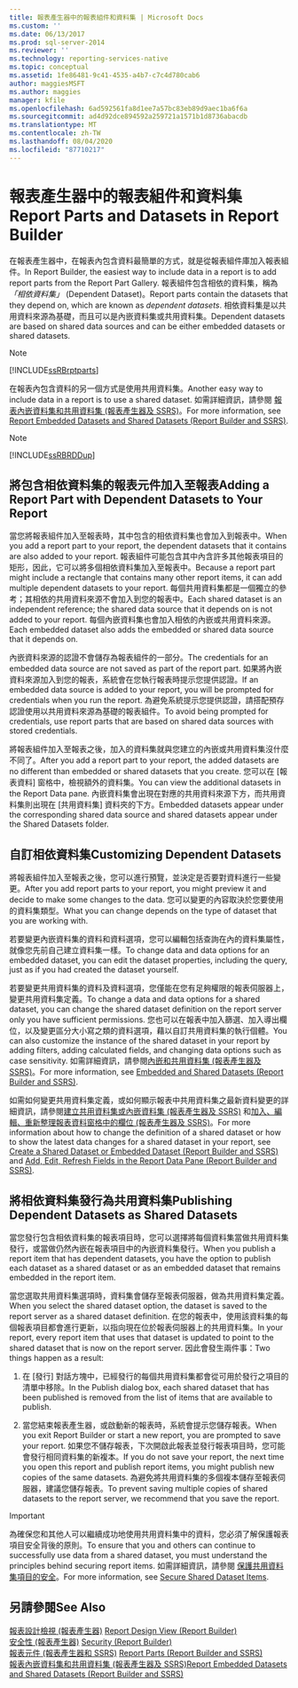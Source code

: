 ```yaml
---
title: 報表產生器中的報表組件和資料集 | Microsoft Docs
ms.custom: ''
ms.date: 06/13/2017
ms.prod: sql-server-2014
ms.reviewer: ''
ms.technology: reporting-services-native
ms.topic: conceptual
ms.assetid: 1fe86481-9c41-4535-a4b7-c7c4d780cab6
author: maggiesMSFT
ms.author: maggies
manager: kfile
ms.openlocfilehash: 6ad592561fa8d1ee7a57bc83eb89d9aec1ba6f6a
ms.sourcegitcommit: ad4d92dce894592a259721a1571b1d8736abacdb
ms.translationtype: MT
ms.contentlocale: zh-TW
ms.lasthandoff: 08/04/2020
ms.locfileid: "87710217"
---
```

# <a name="report-parts-and-datasets-in-report-builder"></a><span data-ttu-id="bc46a-102">報表產生器中的報表組件和資料集</span><span class="sxs-lookup"><span data-stu-id="bc46a-102">Report Parts and Datasets in Report Builder</span></span>
  <span data-ttu-id="bc46a-103">在報表產生器中，在報表內包含資料最簡單的方式，就是從報表組件庫加入報表組件。</span><span class="sxs-lookup"><span data-stu-id="bc46a-103">In Report Builder, the easiest way to include data in a report is to add report parts from the Report Part Gallery.</span></span> <span data-ttu-id="bc46a-104">報表組件包含相依的資料集，稱為 *「相依資料集」* (Dependent Dataset)。</span><span class="sxs-lookup"><span data-stu-id="bc46a-104">Report parts contain the datasets that they depend on, which are known as *dependent datasets*.</span></span> <span data-ttu-id="bc46a-105">相依資料集是以共用資料來源為基礎，而且可以是內嵌資料集或共用資料集。</span><span class="sxs-lookup"><span data-stu-id="bc46a-105">Dependent datasets are based on shared data sources and can be either embedded datasets or shared datasets.</span></span>  
  
> [!NOTE]  
>  [!INCLUDE[ssRBrptparts](../../includes/ssrbrptparts-md.md)]  
  
 <span data-ttu-id="bc46a-106">在報表內包含資料的另一個方式是使用共用資料集。</span><span class="sxs-lookup"><span data-stu-id="bc46a-106">Another easy way to include data in a report is to use a shared dataset.</span></span> <span data-ttu-id="bc46a-107">如需詳細資訊，請參閱 [報表內嵌資料集和共用資料集 &#40;報表產生器及 SSRS&#41;](report-embedded-datasets-and-shared-datasets-report-builder-and-ssrs.md)。</span><span class="sxs-lookup"><span data-stu-id="bc46a-107">For more information, see [Report Embedded Datasets and Shared Datasets &#40;Report Builder and SSRS&#41;](report-embedded-datasets-and-shared-datasets-report-builder-and-ssrs.md).</span></span>  
  
> [!NOTE]  
>  [!INCLUDE[ssRBRDDup](../../includes/ssrbrddup-md.md)]  
  
##  <a name="adding-a-report-part-with-dependent-datasets-to-your-report"></a><a name="Adding"></a><span data-ttu-id="bc46a-108">將包含相依資料集的報表元件加入至報表</span><span class="sxs-lookup"><span data-stu-id="bc46a-108">Adding a Report Part with Dependent Datasets to Your Report</span></span>  
 <span data-ttu-id="bc46a-109">當您將報表組件加入至報表時，其中包含的相依資料集也會加入到報表中。</span><span class="sxs-lookup"><span data-stu-id="bc46a-109">When you add a report part to your report, the dependent datasets that it contains are also added to your report.</span></span> <span data-ttu-id="bc46a-110">報表組件可能包含其中內含許多其他報表項目的矩形，因此，它可以將多個相依資料集加入至報表中。</span><span class="sxs-lookup"><span data-stu-id="bc46a-110">Because a report part might include a rectangle that contains many other report items, it can add multiple dependent datasets to your report.</span></span> <span data-ttu-id="bc46a-111">每個共用資料集都是一個獨立的參考；其相依的共用資料來源不會加入到您的報表中。</span><span class="sxs-lookup"><span data-stu-id="bc46a-111">Each shared dataset is an independent reference; the shared data source that it depends on is not added to your report.</span></span> <span data-ttu-id="bc46a-112">每個內嵌資料集也會加入相依的內嵌或共用資料來源。</span><span class="sxs-lookup"><span data-stu-id="bc46a-112">Each embedded dataset also adds the embedded or shared data source that it depends on.</span></span>  
  
 <span data-ttu-id="bc46a-113">內嵌資料來源的認證不會儲存為報表組件的一部分。</span><span class="sxs-lookup"><span data-stu-id="bc46a-113">The credentials for an embedded data source are not saved as part of the report part.</span></span> <span data-ttu-id="bc46a-114">如果將內嵌資料來源加入到您的報表，系統會在您執行報表時提示您提供認證。</span><span class="sxs-lookup"><span data-stu-id="bc46a-114">If an embedded data source is added to your report, you will be prompted for credentials when you run the report.</span></span> <span data-ttu-id="bc46a-115">為避免系統提示您提供認證，請搭配預存認證使用以共用資料來源為基礎的報表組件。</span><span class="sxs-lookup"><span data-stu-id="bc46a-115">To avoid being prompted for credentials, use report parts that are based on shared data sources with stored credentials.</span></span>  
  
 <span data-ttu-id="bc46a-116">將報表組件加入至報表之後，加入的資料集就與您建立的內嵌或共用資料集沒什麼不同了。</span><span class="sxs-lookup"><span data-stu-id="bc46a-116">After you add a report part to your report, the added datasets are no different than embedded or shared datasets that you create.</span></span> <span data-ttu-id="bc46a-117">您可以在 [報表資料] 窗格中，檢視額外的資料集。</span><span class="sxs-lookup"><span data-stu-id="bc46a-117">You can view the additional datasets in the Report Data pane.</span></span> <span data-ttu-id="bc46a-118">內嵌資料集會出現在對應的共用資料來源下方，而共用資料集則出現在 [共用資料集] 資料夾的下方。</span><span class="sxs-lookup"><span data-stu-id="bc46a-118">Embedded datasets appear under the corresponding shared data source and shared datasets appear under the Shared Datasets folder.</span></span>  
  
  
##  <a name="customizing-dependent-datasets"></a><a name="Customizing"></a><span data-ttu-id="bc46a-119">自訂相依資料集</span><span class="sxs-lookup"><span data-stu-id="bc46a-119">Customizing Dependent Datasets</span></span>  
 <span data-ttu-id="bc46a-120">將報表組件加入至報表之後，您可以進行預覽，並決定是否要對資料進行一些變更。</span><span class="sxs-lookup"><span data-stu-id="bc46a-120">After you add report parts to your report, you might preview it and decide to make some changes to the data.</span></span> <span data-ttu-id="bc46a-121">您可以變更的內容取決於您要使用的資料集類型。</span><span class="sxs-lookup"><span data-stu-id="bc46a-121">What you can change depends on the type of dataset that you are working with.</span></span>  
  
 <span data-ttu-id="bc46a-122">若要變更內嵌資料集的資料和資料選項，您可以編輯包括查詢在內的資料集屬性，就像您先前自己建立資料集一樣。</span><span class="sxs-lookup"><span data-stu-id="bc46a-122">To change data and data options for an embedded dataset, you can edit the dataset properties, including the query, just as if you had created the dataset yourself.</span></span>  
  
 <span data-ttu-id="bc46a-123">若要變更共用資料集的資料及資料選項，您僅能在您有足夠權限的報表伺服器上，變更共用資料集定義。</span><span class="sxs-lookup"><span data-stu-id="bc46a-123">To change a data and data options for a shared dataset, you can change the shared dataset definition on the report server only you have sufficient permissions.</span></span> <span data-ttu-id="bc46a-124">您也可以在報表中加入篩選、加入導出欄位，以及變更區分大小寫之類的資料選項，藉以自訂共用資料集的執行個體。</span><span class="sxs-lookup"><span data-stu-id="bc46a-124">You can also customize the instance of the shared dataset in your report by adding filters, adding calculated fields, and changing data options such as case sensitivity.</span></span> <span data-ttu-id="bc46a-125">如需詳細資訊，請參閱[內嵌和共用資料集 &#40;報表產生器及 SSRS&#41;](embedded-and-shared-datasets-report-builder-and-ssrs.md)。</span><span class="sxs-lookup"><span data-stu-id="bc46a-125">For more information, see [Embedded and Shared Datasets &#40;Report Builder and SSRS&#41;](embedded-and-shared-datasets-report-builder-and-ssrs.md).</span></span>  
  
 <span data-ttu-id="bc46a-126">如需如何變更共用資料集定義，或如何顯示報表中共用資料集之最新資料變更的詳細資訊，請參閱[建立共用資料集或內嵌資料集 &#40;報表產生器及 SSRS&#41;](create-a-shared-dataset-or-embedded-dataset-report-builder-and-ssrs.md) 和[加入、編輯、重新整理報表資料窗格中的欄位 &#40;報表產生器及 SSRS&#41;](add-edit-refresh-fields-in-the-report-data-pane-report-builder-and-ssrs.md)。</span><span class="sxs-lookup"><span data-stu-id="bc46a-126">For more information about how to change the definition of a shared dataset or how to show the latest data changes for a shared dataset in your report, see [Create a Shared Dataset or Embedded Dataset &#40;Report Builder and SSRS&#41;](create-a-shared-dataset-or-embedded-dataset-report-builder-and-ssrs.md) and [Add, Edit, Refresh Fields in the Report Data Pane &#40;Report Builder and SSRS&#41;](add-edit-refresh-fields-in-the-report-data-pane-report-builder-and-ssrs.md).</span></span>  
  
  
##  <a name="publishing-dependent-datasets-as-shared-datasets"></a><a name="Publishing"></a><span data-ttu-id="bc46a-127">將相依資料集發行為共用資料集</span><span class="sxs-lookup"><span data-stu-id="bc46a-127">Publishing Dependent Datasets as Shared Datasets</span></span>  
 <span data-ttu-id="bc46a-128">當您發行包含相依資料集的報表項目時，您可以選擇將每個資料集當做共用資料集發行，或當做仍然內嵌在報表項目中的內嵌資料集發行。</span><span class="sxs-lookup"><span data-stu-id="bc46a-128">When you publish a report item that has dependent datasets, you have the option to publish each dataset as a shared dataset or as an embedded dataset that remains embedded in the report item.</span></span>  
  
 <span data-ttu-id="bc46a-129">當您選取共用資料集選項時，資料集會儲存至報表伺服器，做為共用資料集定義。</span><span class="sxs-lookup"><span data-stu-id="bc46a-129">When you select the shared dataset option, the dataset is saved to the report server as a shared dataset definition.</span></span> <span data-ttu-id="bc46a-130">在您的報表中，使用該資料集的每個報表項目都會進行更新，以指向現在位於報表伺服器上的共用資料集。</span><span class="sxs-lookup"><span data-stu-id="bc46a-130">In your report, every report item that uses that dataset is updated to point to the shared dataset that is now on the report server.</span></span> <span data-ttu-id="bc46a-131">因此會發生兩件事：</span><span class="sxs-lookup"><span data-stu-id="bc46a-131">Two things happen as a result:</span></span>  
  
1.  <span data-ttu-id="bc46a-132">在 [發行] 對話方塊中，已經發行的每個共用資料集都會從可用於發行之項目的清單中移除。</span><span class="sxs-lookup"><span data-stu-id="bc46a-132">In the Publish dialog box, each shared dataset that has been published is removed from the list of items that are available to publish.</span></span>  
  
2.  <span data-ttu-id="bc46a-133">當您結束報表產生器，或啟動新的報表時，系統會提示您儲存報表。</span><span class="sxs-lookup"><span data-stu-id="bc46a-133">When you exit Report Builder or start a new report, you are prompted to save your report.</span></span> <span data-ttu-id="bc46a-134">如果您不儲存報表，下次開啟此報表並發行報表項目時，您可能會發行相同資料集的新複本。</span><span class="sxs-lookup"><span data-stu-id="bc46a-134">If you do not save your report, the next time you open this report and publish report items, you might publish new copies of the same datasets.</span></span> <span data-ttu-id="bc46a-135">為避免將共用資料集的多個複本儲存至報表伺服器，建議您儲存報表。</span><span class="sxs-lookup"><span data-stu-id="bc46a-135">To prevent saving multiple copies of shared datasets to the report server, we recommend that you save the report.</span></span>  
  
> [!IMPORTANT]  
>  <span data-ttu-id="bc46a-136">為確保您和其他人可以繼續成功地使用共用資料集中的資料，您必須了解保護報表項目安全背後的原則。</span><span class="sxs-lookup"><span data-stu-id="bc46a-136">To ensure that you and others can continue to successfully use data from a shared dataset, you must understand the principles behind securing report items.</span></span> <span data-ttu-id="bc46a-137">如需詳細資訊，請參閱 [保護共用資料集項目的安全](../security/secure-shared-dataset-items.md)。</span><span class="sxs-lookup"><span data-stu-id="bc46a-137">For more information, see [Secure Shared Dataset Items](../security/secure-shared-dataset-items.md).</span></span>  
  
  
## <a name="see-also"></a><span data-ttu-id="bc46a-138">另請參閱</span><span class="sxs-lookup"><span data-stu-id="bc46a-138">See Also</span></span>  
 <span data-ttu-id="bc46a-139">[報表設計檢視 &#40;報表產生器&#41;](../report-builder/report-design-view-report-builder.md) </span><span class="sxs-lookup"><span data-stu-id="bc46a-139">[Report Design View &#40;Report Builder&#41;](../report-builder/report-design-view-report-builder.md) </span></span>  
 <span data-ttu-id="bc46a-140">[安全性 &#40;報表產生器&#41;](../report-builder/security-report-builder.md) </span><span class="sxs-lookup"><span data-stu-id="bc46a-140">[Security &#40;Report Builder&#41;](../report-builder/security-report-builder.md) </span></span>  
 <span data-ttu-id="bc46a-141">[報表元件 &#40;報表產生器和 SSRS&#41;](../report-parts-report-builder-and-ssrs.md) </span><span class="sxs-lookup"><span data-stu-id="bc46a-141">[Report Parts &#40;Report Builder and SSRS&#41;](../report-parts-report-builder-and-ssrs.md) </span></span>  
 [<span data-ttu-id="bc46a-142">報表內嵌資料集和共用資料集 &#40;報表產生器及 SSRS&#41;</span><span class="sxs-lookup"><span data-stu-id="bc46a-142">Report Embedded Datasets and Shared Datasets &#40;Report Builder and SSRS&#41;</span></span>](report-embedded-datasets-and-shared-datasets-report-builder-and-ssrs.md)  
  
  
